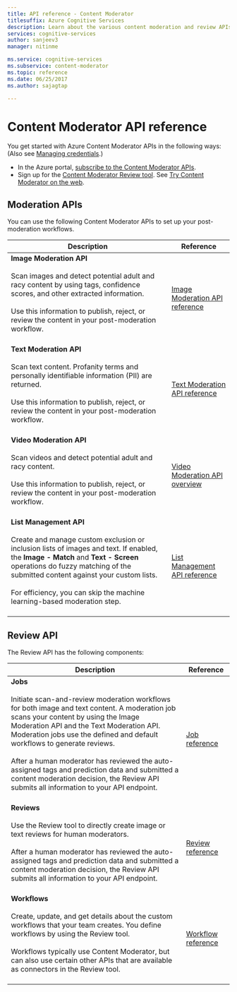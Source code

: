```yaml
---
title: API reference - Content Moderator
titlesuffix: Azure Cognitive Services
description: Learn about the various content moderation and review APIs for Content Moderator.
services: cognitive-services
author: sanjeev3
manager: nitinme

ms.service: cognitive-services
ms.subservice: content-moderator
ms.topic: reference
ms.date: 06/25/2017
ms.author: sajagtap

---
```


# Content Moderator API reference

You get started with Azure Content Moderator APIs in the following ways: (Also see [Managing credentials](review-tool-user-guide/credentials.md).)

- In the Azure portal, [subscribe to the Content Moderator APIs](https://ms.portal.azure.com/#create/Microsoft.CognitiveServicesContentModerator).
- Sign up for the [Content Moderator Review tool](https://contentmoderator.cognitive.microsoft.com/). See [Try Content Moderator on the web](quick-start.md).

## Moderation APIs

You can use the following Content Moderator APIs to set up your post-moderation workflows.

| Description | Reference |
| -------------------- |-------------|
| **Image Moderation API**<br /><br />Scan images and detect potential adult and racy content by using tags, confidence scores, and other extracted information. <br /><br />Use this information to publish, reject, or review the content in your post-moderation workflow. <br /><br />| [Image Moderation API reference](https://westus.dev.cognitive.microsoft.com/docs/services/57cf753a3f9b070c105bd2c1/operations/57cf753a3f9b070868a1f66c "Image Moderation API reference")   |
| **Text Moderation API**<br /><br />Scan text content. Profanity terms and personally identifiable information (PII) are returned. <br /><br />Use this information to publish, reject, or review the content in your post-moderation workflow.<br /><br /> | [Text Moderation API reference](https://westus.dev.cognitive.microsoft.com/docs/services/57cf753a3f9b070c105bd2c1/operations/57cf753a3f9b070868a1f66f "Text Moderation API reference")   |
| **Video Moderation API**<br /><br />Scan videos and detect potential adult and racy content. <br /><br />Use this information to publish, reject, or review the content in your post-moderation workflow.<br /><br /> | [Video Moderation API overview](video-moderation-api.md "Video Moderation API overview")   |
| **List Management API**<br /><br />Create and manage custom exclusion or inclusion lists of images and text. If enabled, the **Image - Match** and **Text - Screen** operations do fuzzy matching of the submitted content against your custom lists. <br /><br />For efficiency, you can skip the machine learning-based moderation step.<br /><br /> | [List Management API reference](https://westus.dev.cognitive.microsoft.com/docs/services/57cf755e3f9b070c105bd2c2/operations/57cf755e3f9b070868a1f675 "List Management API reference")   |

## Review API

The Review API has the following components:

| Description | Reference |
| -------------------- |-------------|
| **Jobs**<br /><br /> Initiate scan-and-review moderation workflows for both image and text content. A moderation job scans your content by using the Image Moderation API and the Text Moderation API. Moderation jobs use the defined and default workflows to generate reviews. <br /><br />After a human moderator has reviewed the auto-assigned tags and prediction data and submitted a content moderation decision, the Review API submits all information to your API endpoint.<br /><br /> | [Job reference](https://westus.dev.cognitive.microsoft.com/docs/services/580519463f9b070e5c591178/operations/580519483f9b0709fc47f9c5 "Job reference")   |
| **Reviews**<br /><br />Use the Review tool to directly create image or text reviews for human moderators.<br /><br /> After a human moderator has reviewed the auto-assigned tags and prediction data and submitted a content moderation decision, the Review API submits all information to your API endpoint.<br /><br /> | [Review reference](https://westus.dev.cognitive.microsoft.com/docs/services/580519463f9b070e5c591178/operations/580519483f9b0709fc47f9c4 "Review reference")   |
| **Workflows**<br /><br />Create, update, and get details about the custom workflows that your team creates. You define workflows by using the Review tool. <br /> <br />Workflows typically use Content Moderator, but can also use certain other APIs that are available as connectors in the Review tool.<br /><br /> | [Workflow reference](https://westus.dev.cognitive.microsoft.com/docs/services/580519463f9b070e5c591178/operations/5813b46b3f9b0711b43c4c59 "Workflow reference")   |


